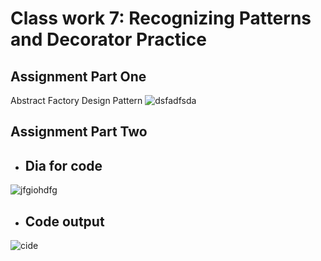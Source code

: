 # Class work 7: Recognizing Patterns and Decorator Practice

## Assignment Part One
Abstract Factory Design Pattern 
![dsfadfsda](https://user-images.githubusercontent.com/89400338/219824834-75b346cb-1447-4985-a290-83b110517a63.png)



## Assignment Part Two
- ## Dia for code
![jfgiohdfg](https://user-images.githubusercontent.com/89400338/219824488-e5a42b4d-286d-481a-98d6-625f3831f03f.png)

- ## Code output
![cide](https://user-images.githubusercontent.com/89400338/219824514-ea9fcd3c-3bbb-425a-a448-01961731d9b2.png)
